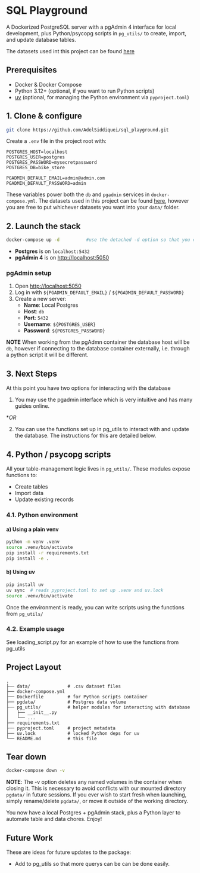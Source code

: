# SQL Playground

A Dockerized PostgreSQL server with a pgAdmin 4 interface for local development, plus Python/psycopg scripts in `pg_utils/` to create, import, and update database tables.

The datasets used int this project can be found [here](https://www.kaggle.com/datasets/dillonmyrick/bike-store-sample-database)

## Prerequisites

- Docker & Docker Compose  
- Python 3.12+ (optional, if you want to run Python scripts)  
- [uv](https://docs.astral.sh/uv/getting-started/installation/) (optional, for managing the Python environment via `pyproject.toml`)

## 1. Clone & configure

```bash
git clone https://github.com/AdelSiddiquei/sql_playground.git
```

Create a `.env` file in the project root with:

```env
POSTGRES_HOST=localhost
POSTGRES_USER=postgres
POSTGRES_PASSWORD=mysecretpassword
POSTGRES_DB=bike_store

PGADMIN_DEFAULT_EMAIL=admin@admin.com
PGADMIN_DEFAULT_PASSWORD=admin
```

These variables power both the `db` and `pgadmin` services in `docker-compose.yml`.
The datasets used in this project can be found [here](https://www.kaggle.com/datasets/dillonmyrick/bike-store-sample-database), however you are free to put whichever datasets you want into your `data/` folder.

## 2. Launch the stack

```bash
docker-compose up -d          #use the detached -d option so that you can still use your terminal after launching.
```

- **Postgres** is on `localhost:5432`  
- **pgAdmin 4** is on [http://localhost:5050](http://localhost:5050)

### pgAdmin setup

1. Open [http://localhost:5050](http://localhost:5050)  
2. Log in with `${PGADMIN_DEFAULT_EMAIL}` / `${PGADMIN_DEFAULT_PASSWORD}`
3. Create a new server:  
   - **Name**: Local Postgres  
   - **Host**: `db`  
   - **Port**: `5432`  
   - **Username**: `${POSTGRES_USER}`  
   - **Password**: `${POSTGRES_PASSWORD}`  

**NOTE** When working from the pgAdmn container the database host will be `db`, however if connecting to the database container externally, i.e. through a python script it will be different.

## 3. Next Steps

At this point you have two options for interacting with the database 

1. You may use the pgadmin interface which is very intuitive and has many guides online. 

**OR*

2. You can use the functions set up in pg_utils to interact with and update the database. The instructions for this are detailed below.

## 4. Python / psycopg scripts

All your table-management logic lives in `pg_utils/`. These modules expose functions to:

- Create tables  
- Import data  
- Update existing records  

### 4.1. Python environment

#### a) Using a plain venv

```bash
python -m venv .venv
source .venv/bin/activate
pip install -r requirements.txt
pip install -e .
```

#### b) Using uv

```bash
pip install uv
uv sync  # reads pyproject.toml to set up .venv and uv.lock
source .venv/bin/activate
```

Once the environment is ready, you can write scripts using the functions from `pg_utils/`

### 4.2. Example usage

See loading_script.py for an example of how to use the functions from pg_utils

## Project Layout

```text
.
├── data/              # .csv dataset files
├── docker-compose.yml
├── Dockerfile         # for Python scripts container
├── pgdata/            # Postgres data volume
├── pg_utils/          # helper modules for interacting with database
│   ├── __init__.py
│   └── ...
├── requirements.txt
├── pyproject.toml     # project metadata
├── uv.lock            # locked Python deps for uv
└── README.md          # this file
```

## Tear down

```bash
docker-compose down -v
```
**NOTE**: The -v option deletes any named volumes in the container when closing it. This is necessary to avoid conflicts with our mounted directory `pgdata/` in future sessions. If you ever wish to start fresh when launching, simply rename/delete `pgdata/`, or move it outside of the working directory.

You now have a local Postgres + pgAdmin stack, plus a Python layer to automate table and data chores. Enjoy!

## Future Work
These are ideas for future updates to the package:
- Add to pg_utils so that more querys can be can be done easily.

